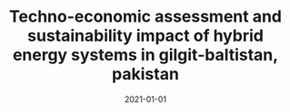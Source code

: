 ---
title: "Techno-economic assessment and sustainability impact of hybrid energy systems in gilgit-baltistan, pakistan"
authors: "M. Ali, R. Wazir, K. Imran, et al."
date: 2021-01-01
venue: "Energy Reports"
volume: "7"
pages: "2546–2562"
doi: "https://doi.org/10.1016/j.egyr.2021.04.036"
type: "manuscript"
--- 